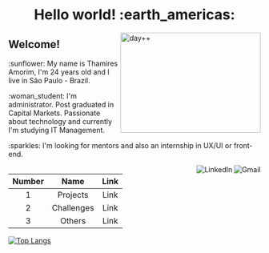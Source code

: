 <h1 align="center"> Hello world! :earth_americas: </h1>

<a href="#"><img src="https://i.pinimg.com/originals/67/00/4f/67004f96ad065514451bf0fc10482efe.gif" title="day++" width="280px" height="200" align="right" style="max-width:100%;">
</a>
<p><b><h2>Welcome!</h2></b></p> 
<p>:sunflower: My name is Thamires Amorim, I'm 24 years old and I live in São Paulo - Brazil. </p>
<p>:woman_student: I'm administrator. Post graduated in Capital Markets. Passionate about technology and currently I'm studying IT Management. </p>
<p>:sparkles: I'm looking for mentors and also an internship in UX/UI or front-end.</p></p><p>

<a href="mailto:thamiresrsamorim@gmail.com">
    <img src="https://camo.githubusercontent.com/4a21774b9d6abd72ff3f8f2abf20cb44d95ea2c8c19b273b9df62a33266d087e/68747470733a2f2f696d672e736869656c64732e696f2f62616467652f2d476d61696c2d6331343433383f7374796c653d666c6174266c6f676f3d476d61696c266c6f676f436f6c6f723d7768697465" title="Send me an email" align="right" alt="Gmail" data-canonical-src="https://img.shields.io/badge/-Gmail-c14438?style=flat&amp;logo=Gmail&amp;logoColor=white" style="max-width:100%;">
</a>
<a href="https://www.linkedin.com/in/trsamorim/" rel="nofollow">
    <img src="https://camo.githubusercontent.com/6dc9828248fb64760c234f5b24c275a4912e9bb546c281d0c8e67cecb3381669/68747470733a2f2f696d672e736869656c64732e696f2f62616467652f2d4c696e6b6564496e2d626c75653f7374796c653d666c6174266c6f676f3d4c696e6b6564696e266c6f676f436f6c6f723d7768697465" title="Network" align="right" alt="LinkedIn" data-canonical-src="https://img.shields.io/badge/-LinkedIn-blue?style=flat&amp;logo=Linkedin&amp;logoColor=white" style="max-width:100%;">
</a>




| Number |    Name    | Link |
| :----: | :--------: | :--: |
|   1    |  Projects  | Link |
|   2    | Challenges | Link |
|   3    |   Others   | Link |


[![Top Langs](https://github-readme-stats.vercel.app/api/top-langs/?username=thamiresrsamorim&layout=compact)](https://github.com/anuraghazra/github-readme-stats)
